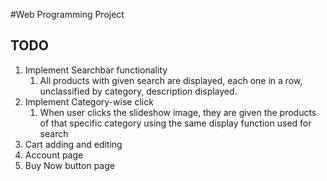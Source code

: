 #Web Programming Project

## TODO

1. Implement Searchbar functionality
    1. All products with given search are displayed, each one in a row, unclassified by category, description displayed.
2. Implement Category-wise click
    1. When user clicks the slideshow image, they are given the products of that specific category using the same display function used for search
3. Cart adding and editing
4. Account page
5. Buy Now button page